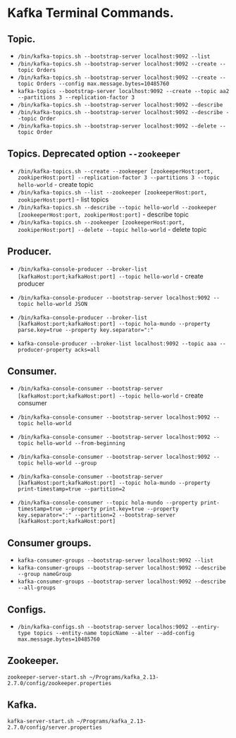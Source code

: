 # Kafka Terminal Commands.

## Topic.
* `/bin/kafka-topics.sh --bootstrap-server localhost:9092 --list`
* `/bin/kafka-topics.sh --bootstrap-server localhost:9092 --create --topic Orders`
* `/bin/kafka-topics.sh --bootstrap-server localhost:9092 --create --topic Orders --config max.message.bytes=10485760`
* `kafka-topics --bootstrap-server localhost:9092 --create --topic aa2 --partitions 3 --replication-factor 3`
* `/bin/kafka-topics.sh --bootstrap-server localhost:9092 --describe`
* `/bin/kafka-topics.sh --bootstrap-server localhost:9092 --describe --topic Order`
* `/bin/kafka-topics.sh --bootstrap-server localhost:9092 --delete --topic Order`



## Topics. Deprecated option `--zookeeper`
* `/bin/kafka-topics.sh --create --zookeeper [zookeeperHost:port, zookiperHost:port] --replication-factor 3 --partitions 3 --topic hello-world` - create topic
* `/bin/kafka-topics.sh --list --zookeeper [zookeeperHost:port, zookiperHost:port]` - list topics
* `/bin/kafka-topics.sh --describe --topic hello-world --zookeeper [zookeeperHost:port, zookiperHost:port]` - describe topic
* `/bin/kafka-topics.sh --zookeeper [zookeeperHost:port, zookiperHost:port] --delete --topic hello-world` - delete topic



## Producer.
* `/bin/kafka-console-producer --broker-list [kafkaHost:port;kafkaHost:port] --topic hello-world` - create producer
* `/bin/kafka-console-producer --bootstrap-server localhost:9092 --topic hello-world JSON`

* `/bin/kafka-console-producer --broker-list [kafkaHost:port;kafkaHost:port] --topic hola-mundo --property parse.key=true --property key.separator=":"`

* `kafka-console-producer --broker-list localhost:9092 --topic aaa --producer-property acks=all` 



## Consumer.
* `/bin/kafka-console-consumer --bootstrap-server [kafkaHost:port;kafkaHost:port] --topic hello-world` - create consumer
* `/bin/kafka-console-consumer --bootstrap-server localhost:9092 --topic hello-world`
* `/bin/kafka-console-consumer --bootstrap-server localhost:9092 --topic hello-world --from-beginning`
* `/bin/kafka-console-consumer --bootstrap-server localhost:9092 --topic hello-world --group`

* `/bin/kafka-console-consumer --bootstrap-server [kafkaHost:port;kafkaHost:port] --topic hola-mundo --property print-timestamp=true --partition=2 `
* `/bin/kafka-console-consumer --topic hola-mundo --property print-timestamp=true --property print.key=true --property key.separator=":" --partition=2 --bootstrap-server [kafkaHost:port;kafkaHost:port]`



## Consumer groups.
* `kafka-consumer-groups --bootstrap-server localhost:9092 --list`
* `kafka-consumer-groups --bootstrap-server localhost:9092 --describe --group nameGroup`
* `kafka-consumer-groups --bootstrap-server localhost:9092 --describe --all-groups`



## Configs.
* `/bin/kafka-configs.sh --bootstrap-server localhos:9092 --entiry-type topics --entity-name topicName --alter --add-config max.message.bytes=10485760`



## Zookeeper.
`zookeeper-server-start.sh ~/Programs/kafka_2.13-2.7.0/config/zookeeper.properties`



## Kafka.
`kafka-server-start.sh ~/Programs/kafka_2.13-2.7.0/config/server.properties`
